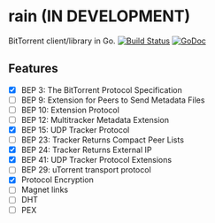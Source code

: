 rain (IN DEVELOPMENT)
=====================

BitTorrent client/library in Go. [![Build Status](https://travis-ci.org/cenkalti/rain.svg?branch=master)](https://travis-ci.org/cenkalti/rain) [![GoDoc](https://godoc.org/github.com/cenkalti/rain?status.svg)](https://godoc.org/github.com/cenkalti/rain)

Features
--------
- [x] BEP 3: The BitTorrent Protocol Specification
- [ ] BEP 9: Extension for Peers to Send Metadata Files
- [ ] BEP 10: Extension Protocol
- [ ] BEP 12: Multitracker Metadata Extension
- [x] BEP 15: UDP Tracker Protocol
- [ ] BEP 23: Tracker Returns Compact Peer Lists
- [x] BEP 24: Tracker Returns External IP
- [x] BEP 41: UDP Tracker Protocol Extensions
- [ ] BEP 29: uTorrent transport protocol
- [x] Protocol Encryption
- [ ] Magnet links
- [ ] DHT
- [ ] PEX
